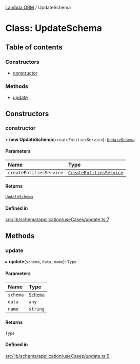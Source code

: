 [Lambda ORM](../README.md) / UpdateSchema

# Class: UpdateSchema

## Table of contents

### Constructors

- [constructor](UpdateSchema.md#constructor)

### Methods

- [update](UpdateSchema.md#update)

## Constructors

### constructor

• **new UpdateSchema**(`createEntitiesService`): [`UpdateSchema`](UpdateSchema.md)

#### Parameters

| Name | Type |
| :------ | :------ |
| `createEntitiesService` | [`CreateEntitiesService`](CreateEntitiesService.md) |

#### Returns

[`UpdateSchema`](UpdateSchema.md)

#### Defined in

[src/lib/schema/application/useCases/update.ts:7](https://github.com/lambda-orm/lambdaorm-base/blob/2344cdd/src/lib/schema/application/useCases/update.ts#L7)

## Methods

### update

▸ **update**(`schema`, `data`, `name`): `Type`

#### Parameters

| Name | Type |
| :------ | :------ |
| `schema` | [`Schema`](../interfaces/Schema.md) |
| `data` | `any` |
| `name` | `string` |

#### Returns

`Type`

#### Defined in

[src/lib/schema/application/useCases/update.ts:9](https://github.com/lambda-orm/lambdaorm-base/blob/2344cdd/src/lib/schema/application/useCases/update.ts#L9)
